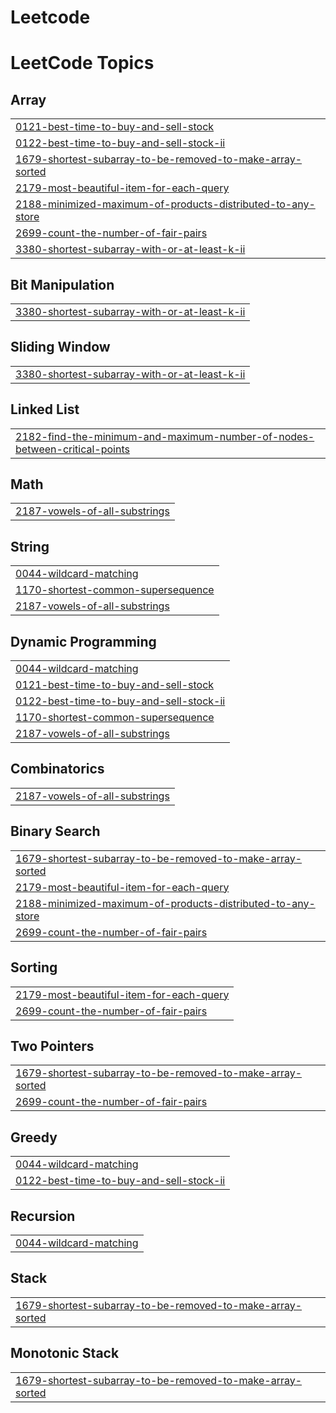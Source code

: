 # Leetcode
<!---LeetCode Topics Start-->
# LeetCode Topics
## Array
|  |
| ------- |
| [0121-best-time-to-buy-and-sell-stock](https://github.com/Vis7044/Leetcode/tree/master/0121-best-time-to-buy-and-sell-stock) |
| [0122-best-time-to-buy-and-sell-stock-ii](https://github.com/Vis7044/Leetcode/tree/master/0122-best-time-to-buy-and-sell-stock-ii) |
| [1679-shortest-subarray-to-be-removed-to-make-array-sorted](https://github.com/Vis7044/Leetcode/tree/master/1679-shortest-subarray-to-be-removed-to-make-array-sorted) |
| [2179-most-beautiful-item-for-each-query](https://github.com/Vis7044/Leetcode/tree/master/2179-most-beautiful-item-for-each-query) |
| [2188-minimized-maximum-of-products-distributed-to-any-store](https://github.com/Vis7044/Leetcode/tree/master/2188-minimized-maximum-of-products-distributed-to-any-store) |
| [2699-count-the-number-of-fair-pairs](https://github.com/Vis7044/Leetcode/tree/master/2699-count-the-number-of-fair-pairs) |
| [3380-shortest-subarray-with-or-at-least-k-ii](https://github.com/Vis7044/Leetcode/tree/master/3380-shortest-subarray-with-or-at-least-k-ii) |
## Bit Manipulation
|  |
| ------- |
| [3380-shortest-subarray-with-or-at-least-k-ii](https://github.com/Vis7044/Leetcode/tree/master/3380-shortest-subarray-with-or-at-least-k-ii) |
## Sliding Window
|  |
| ------- |
| [3380-shortest-subarray-with-or-at-least-k-ii](https://github.com/Vis7044/Leetcode/tree/master/3380-shortest-subarray-with-or-at-least-k-ii) |
## Linked List
|  |
| ------- |
| [2182-find-the-minimum-and-maximum-number-of-nodes-between-critical-points](https://github.com/Vis7044/Leetcode/tree/master/2182-find-the-minimum-and-maximum-number-of-nodes-between-critical-points) |
## Math
|  |
| ------- |
| [2187-vowels-of-all-substrings](https://github.com/Vis7044/Leetcode/tree/master/2187-vowels-of-all-substrings) |
## String
|  |
| ------- |
| [0044-wildcard-matching](https://github.com/Vis7044/Leetcode/tree/master/0044-wildcard-matching) |
| [1170-shortest-common-supersequence](https://github.com/Vis7044/Leetcode/tree/master/1170-shortest-common-supersequence) |
| [2187-vowels-of-all-substrings](https://github.com/Vis7044/Leetcode/tree/master/2187-vowels-of-all-substrings) |
## Dynamic Programming
|  |
| ------- |
| [0044-wildcard-matching](https://github.com/Vis7044/Leetcode/tree/master/0044-wildcard-matching) |
| [0121-best-time-to-buy-and-sell-stock](https://github.com/Vis7044/Leetcode/tree/master/0121-best-time-to-buy-and-sell-stock) |
| [0122-best-time-to-buy-and-sell-stock-ii](https://github.com/Vis7044/Leetcode/tree/master/0122-best-time-to-buy-and-sell-stock-ii) |
| [1170-shortest-common-supersequence](https://github.com/Vis7044/Leetcode/tree/master/1170-shortest-common-supersequence) |
| [2187-vowels-of-all-substrings](https://github.com/Vis7044/Leetcode/tree/master/2187-vowels-of-all-substrings) |
## Combinatorics
|  |
| ------- |
| [2187-vowels-of-all-substrings](https://github.com/Vis7044/Leetcode/tree/master/2187-vowels-of-all-substrings) |
## Binary Search
|  |
| ------- |
| [1679-shortest-subarray-to-be-removed-to-make-array-sorted](https://github.com/Vis7044/Leetcode/tree/master/1679-shortest-subarray-to-be-removed-to-make-array-sorted) |
| [2179-most-beautiful-item-for-each-query](https://github.com/Vis7044/Leetcode/tree/master/2179-most-beautiful-item-for-each-query) |
| [2188-minimized-maximum-of-products-distributed-to-any-store](https://github.com/Vis7044/Leetcode/tree/master/2188-minimized-maximum-of-products-distributed-to-any-store) |
| [2699-count-the-number-of-fair-pairs](https://github.com/Vis7044/Leetcode/tree/master/2699-count-the-number-of-fair-pairs) |
## Sorting
|  |
| ------- |
| [2179-most-beautiful-item-for-each-query](https://github.com/Vis7044/Leetcode/tree/master/2179-most-beautiful-item-for-each-query) |
| [2699-count-the-number-of-fair-pairs](https://github.com/Vis7044/Leetcode/tree/master/2699-count-the-number-of-fair-pairs) |
## Two Pointers
|  |
| ------- |
| [1679-shortest-subarray-to-be-removed-to-make-array-sorted](https://github.com/Vis7044/Leetcode/tree/master/1679-shortest-subarray-to-be-removed-to-make-array-sorted) |
| [2699-count-the-number-of-fair-pairs](https://github.com/Vis7044/Leetcode/tree/master/2699-count-the-number-of-fair-pairs) |
## Greedy
|  |
| ------- |
| [0044-wildcard-matching](https://github.com/Vis7044/Leetcode/tree/master/0044-wildcard-matching) |
| [0122-best-time-to-buy-and-sell-stock-ii](https://github.com/Vis7044/Leetcode/tree/master/0122-best-time-to-buy-and-sell-stock-ii) |
## Recursion
|  |
| ------- |
| [0044-wildcard-matching](https://github.com/Vis7044/Leetcode/tree/master/0044-wildcard-matching) |
## Stack
|  |
| ------- |
| [1679-shortest-subarray-to-be-removed-to-make-array-sorted](https://github.com/Vis7044/Leetcode/tree/master/1679-shortest-subarray-to-be-removed-to-make-array-sorted) |
## Monotonic Stack
|  |
| ------- |
| [1679-shortest-subarray-to-be-removed-to-make-array-sorted](https://github.com/Vis7044/Leetcode/tree/master/1679-shortest-subarray-to-be-removed-to-make-array-sorted) |
<!---LeetCode Topics End-->